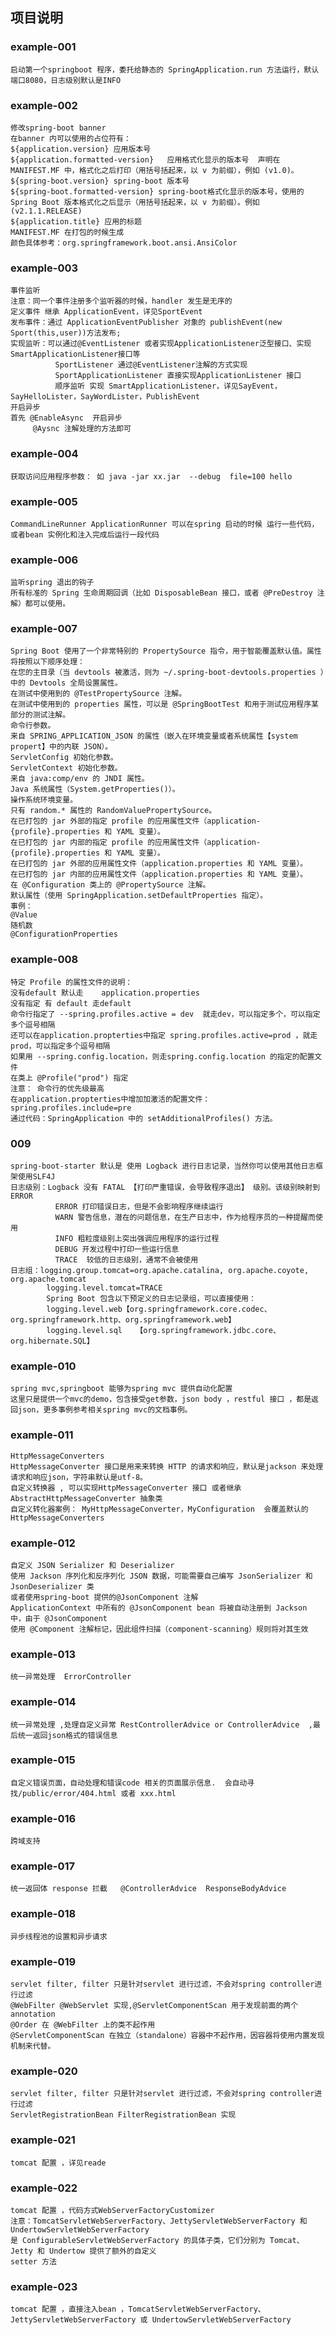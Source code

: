 
## 项目说明
### example-001
    启动第一个springboot 程序，委托给静态的 SpringApplication.run 方法运行，默认端口8080，日志级别默认是INFO
### example-002
    修改spring-boot banner
    在banner 内可以使用的占位符有：
    ${application.version} 应用版本号
    ${application.formatted-version}   应用格式化显示的版本号  声明在 MANIFEST.MF 中，格式化之后打印（用括号括起来，以 v 为前缀），例如 (v1.0)。
    ${spring-boot.version} spring-boot 版本号
    ${spring-boot.formatted-version} spring-boot格式化显示的版本号，使用的 Spring Boot 版本格式化之后显示（用括号括起来，以 v 为前缀）。例如 (v2.1.1.RELEASE)
    ${application.title} 应用的标题
    MANIFEST.MF 在打包的时候生成
    颜色具体参考：org.springframework.boot.ansi.AnsiColor
 ### example-003
    事件监听
    注意：同一个事件注册多个监听器的时候，handler 发生是无序的
    定义事件 继承 ApplicationEvent，详见SportEvent
    发布事件：通过 ApplicationEventPublisher 对象的 publishEvent(new Sport(this,user))方法发布;
    实现监听：可以通过@EventListener 或者实现ApplicationListener泛型接口、实现SmartApplicationListener接口等
              SportListener 通过@EventListener注解的方式实现
              SportApplicationListener 直接实现ApplicationListener 接口
              顺序监听 实现 SmartApplicationListener，详见SayEvent， SayHelloLister，SayWordLister，PublishEvent
    开启异步   
    首先 @EnableAsync  开启异步
         @Aysnc 注解处理的方法即可           
### example-004
    获取访问应用程序参数： 如 java -jar xx.jar  --debug  file=100 hello
### example-005
    CommandLineRunner ApplicationRunner 可以在spring 启动的时候 运行一些代码，或者bean 实例化和注入完成后运行一段代码              
### example-006
    监听spring 退出的钩子
    所有标准的 Spring 生命周期回调（比如 DisposableBean 接口，或者 @PreDestroy 注解）都可以使用。   
### example-007
    Spring Boot 使用了一个非常特别的 PropertySource 指令，用于智能覆盖默认值。属性将按照以下顺序处理：
    在您的主目录（当 devtools 被激活，则为 ~/.spring-boot-devtools.properties ）中的 Devtools 全局设置属性。
    在测试中使用到的 @TestPropertySource 注解。
    在测试中使用到的 properties 属性，可以是 @SpringBootTest 和用于测试应用程序某部分的测试注解。
    命令行参数。
    来自 SPRING_APPLICATION_JSON 的属性（嵌入在环境变量或者系统属性【system propert】中的内联 JSON）。
    ServletConfig 初始化参数。
    ServletContext 初始化参数。
    来自 java:comp/env 的 JNDI 属性。
    Java 系统属性（System.getProperties()）。
    操作系统环境变量。
    只有 random.* 属性的 RandomValuePropertySource。
    在已打包的 jar 外部的指定 profile 的应用属性文件（application-{profile}.properties 和 YAML 变量）。
    在已打包的 jar 内部的指定 profile 的应用属性文件（application-{profile}.properties 和 YAML 变量）。
    在已打包的 jar 外部的应用属性文件（application.properties 和 YAML 变量）。
    在已打包的 jar 内部的应用属性文件（application.properties 和 YAML 变量）。
    在 @Configuration 类上的 @PropertySource 注解。
    默认属性（使用 SpringApplication.setDefaultProperties 指定）。
    事例：
    @Value  
    随机数
    @ConfigurationProperties
### example-008
    特定 Profile 的属性文件的说明：
    没有default 默认走    application.properties
    没有指定 有 default 走default 
    命令行指定了 --spring.profiles.active = dev  就走dev，可以指定多个，可以指定多个逗号相隔
    还可以在application.propterties中指定 spring.profiles.active=prod ，就走prod，可以指定多个逗号相隔
    如果用 --spring.config.location，则走spring.config.location 的指定的配置文件
    在类上 @Profile("prod") 指定
    注意： 命令行的优先级最高
    在application.propterties中增加加激活的配置文件：spring.profiles.include=pre
    通过代码：SpringApplication 中的 setAdditionalProfiles() 方法。
### 009
    spring-boot-starter 默认是 使用 Logback 进行日志记录，当然你可以使用其他日志框架使用SLF4J 
    日志级别：Logback 没有 FATAL 【打印严重错误，会导致程序退出】 级别。该级别映射到 ERROR 
              ERROR 打印错误日志，但是不会影响程序继续运行
              WARN 警告信息，潜在的问题信息，在生产日志中，作为给程序员的一种提醒而使用
              INFO 粗粒度级别上突出强调应用程序的运行过程
              DEBUG 开发过程中打印一些运行信息
              TRACE  较低的日志级别，通常不会被使用  
    日志组：logging.group.tomcat=org.apache.catalina, org.apache.coyote, org.apache.tomcat
            logging.level.tomcat=TRACE 
            Spring Boot 包含以下预定义的日志记录组，可以直接使用：
            logging.level.web【org.springframework.core.codec、org.springframework.http、org.springframework.web】
            logging.level.sql	【org.springframework.jdbc.core、org.hibernate.SQL】
### example-010
    spring mvc,springboot 能够为spring mvc 提供自动化配置
    这里只是提供一个mvc的demo，包含接受get参数，json body ，restful 接口 ，都是返回json，更多事例参考相关spring mvc的文档事例。
### example-011
    HttpMessageConverters
    HttpMessageConverter 接口是用来来转换 HTTP 的请求和响应，默认是jackson 来处理请求和响应json，字符串默认是utf-8。
    自定义转换器 , 可以实现HttpMessageConverter 接口 或者继承 AbstractHttpMessageConverter 抽象类
    自定义转化器案例： MyHttpMessageConverter，MyConfiguration  会覆盖默认的  HttpMessageConverters  
### example-012
    自定义 JSON Serializer 和 Deserializer
    使用 Jackson 序列化和反序列化 JSON 数据，可能需要自己编写 JsonSerializer 和 JsonDeserializer 类
    或者使用spring-boot 提供的@JsonComponent 注解
    ApplicationContext 中所有的 @JsonComponent bean 将被自动注册到 Jackson 中，由于 @JsonComponent 
    使用 @Component 注解标记，因此组件扫描（component-scanning）规则将对其生效
### example-013
    统一异常处理  ErrorController
### example-014
    统一异常处理 ,处理自定义异常 RestControllerAdvice or ControllerAdvice  ,最后统一返回json格式的错误信息  
### example-015
    自定义错误页面，自动处理和错误code 相关的页面展示信息.  会自动寻找/public/error/404.html 或者 xxx.html  
### example-016
    跨域支持
### example-017
    统一返回体 response 拦截   @ControllerAdvice  ResponseBodyAdvice
### example-018
    异步线程池的设置和异步请求
### example-019
    servlet filter, filter 只是针对servlet 进行过滤，不会对spring controller进行过滤 
    @WebFilter @WebServlet 实现,@ServletComponentScan 用于发现前面的两个annotation
    @Order 在 @WebFilter 上的类不起作用
    @ServletComponentScan 在独立（standalone）容器中不起作用，因容器将使用内置发现机制来代替。
### example-020
    servlet filter, filter 只是针对servlet 进行过滤，不会对spring controller进行过滤 
    ServletRegistrationBean FilterRegistrationBean 实现
### example-021
    tomcat 配置 ，详见reade
### example-022
    tomcat 配置 ，代码方式WebServerFactoryCustomizer
    注意：TomcatServletWebServerFactory、JettyServletWebServerFactory 和 UndertowServletWebServerFactory 
    是 ConfigurableServletWebServerFactory 的具体子类，它们分别为 Tomcat、Jetty 和 Undertow 提供了额外的自定义
    setter 方法
### example-023
    tomcat 配置 ，直接注入bean ，TomcatServletWebServerFactory、JettyServletWebServerFactory 或 UndertowServletWebServerFactory
    